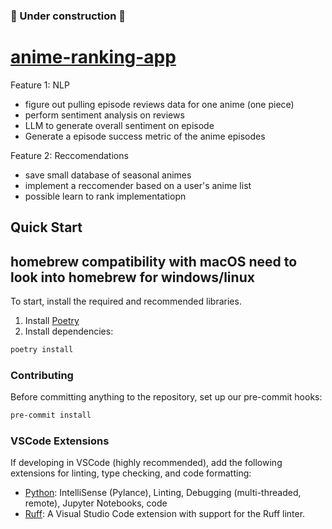 ### 🚧 Under construction 🚧
# [anime-ranking-app](https://osusume-wa.streamlit.app/)
Feature 1: NLP
- figure out pulling episode reviews data for one anime (one piece)
- perform sentiment analysis on reviews
- LLM to generate overall sentiment on episode
- Generate a episode success metric of the anime episodes

Feature 2: Reccomendations
- save small database of seasonal animes
- implement a reccomender based on a user's anime list
- possible learn to rank implementatiopn


## Quick Start

## homebrew compatibility with macOS need to look into homebrew for windows/linux

To start, install the required and recommended libraries.

1. Install [Poetry](https://python-poetry.org/docs/#installing-with-the-official-installer)
2. Install dependencies:

```bash
poetry install
```

### Contributing

Before committing anything to the repository, set up our pre-commit hooks:

```bash
pre-commit install
```

### VSCode Extensions

If developing in VSCode (highly recommended), add the following extensions for linting, type checking, and code formatting:

- [Python](https://marketplace.visualstudio.com/items?itemName=ms-python.python): IntelliSense (Pylance), Linting, Debugging (multi-threaded, remote), Jupyter Notebooks, code
- [Ruff](https://marketplace.visualstudio.com/items?itemName=charliermarsh.ruff): A Visual Studio Code extension with support for the Ruff linter.

